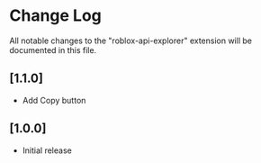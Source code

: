 # Change Log

All notable changes to the "roblox-api-explorer" extension will be documented in this file.

## [1.1.0]
- Add Copy button

## [1.0.0]

- Initial release